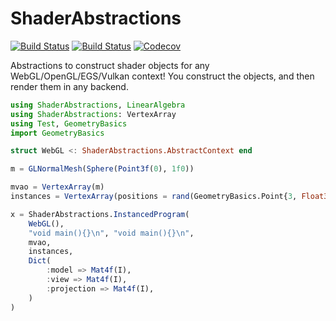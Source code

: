 # ShaderAbstractions

[![Build Status](https://travis-ci.com/SimonDanisch/ShaderAbstractions.jl.svg?branch=master)](https://travis-ci.com/SimonDanisch/ShaderAbstractions.jl)
[![Build Status](https://ci.appveyor.com/api/projects/status/github/SimonDanisch/ShaderAbstractions.jl?svg=true)](https://ci.appveyor.com/project/SimonDanisch/ShaderAbstractions-jl)
[![Codecov](https://codecov.io/gh/SimonDanisch/ShaderAbstractions.jl/branch/master/graph/badge.svg)](https://codecov.io/gh/SimonDanisch/ShaderAbstractions.jl)

Abstractions to construct shader objects for any WebGL/OpenGL/EGS/Vulkan context!
You construct the objects, and then render them in any backend.

```Julia
using ShaderAbstractions, LinearAlgebra
using ShaderAbstractions: VertexArray
using Test, GeometryBasics
import GeometryBasics

struct WebGL <: ShaderAbstractions.AbstractContext end

m = GLNormalMesh(Sphere(Point3f(0), 1f0))

mvao = VertexArray(m)
instances = VertexArray(positions = rand(GeometryBasics.Point{3, Float32}, 100))

x = ShaderAbstractions.InstancedProgram(
    WebGL(),
    "void main(){}\n", "void main(){}\n",
    mvao,
    instances,
    Dict(
        :model => Mat4f(I),
        :view => Mat4f(I),
        :projection => Mat4f(I),
    )
)
```
